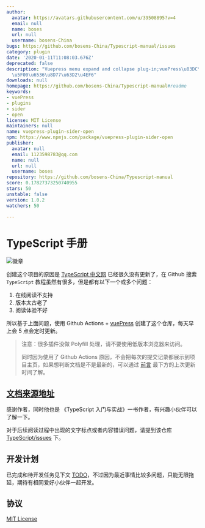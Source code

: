 ```yaml
---
author:
  avatar: https://avatars.githubusercontent.com/u/39508895?v=4
  email: null
  name: boses
  url: null
  username: bosens-China
bugs: https://github.com/bosens-China/Typescript-manual/issues
category: plugin
date: '2020-01-11T11:08:03.676Z'
deprecated: false
description: "Vuepress menu expand and collapse plug-in;vuePress\u83DC\u5355\u5C55\
  \u5F00\u6536\u8D77\u63D2\u4EF6"
downloads: null
homepage: https://github.com/bosens-China/Typescript-manual#readme
keywords:
- vuePress
- plugins
- sider
- open
license: MIT License
maintainers: null
name: vuepress-plugin-sider-open
npm: https://www.npmjs.com/package/vuepress-plugin-sider-open
publisher:
  avatar: null
  email: 1123598783@qq.com
  name: null
  url: null
  username: boses
repository: https://github.com/bosens-China/Typescript-manual
score: 0.17827373250740955
stars: 50
unstable: false
version: 1.0.2
watchers: 50

---
```


# TypeScript 手册

![徽章](https://img.shields.io/badge/License-MIT-brightgreen)

创建这个项目的原因是 [TypeScript 中文网](https://www.tslang.cn/) 已经很久没有更新了，在 Github 搜索 `TypeScript` 教程虽然有很多，但是都有以下一个或多个问题：

1. 在线阅读不支持
2. 版本太古老了
3. 阅读体验不好

所以基于上面问题，使用 Github Actions + [vuePress](https://vuepress.vuejs.org/) 创建了这个仓库，每天早上会 5 点会定时更新。

<!-- > ~~因为 github 访问不稳定，这里提供一个[备用地址](https://tsc.yangliu.pub/)，如果喜欢请点击一下 `star` 支持一下~~ -->

> 注意：很多插件没做 Polyfill 处理，请不要使用低版本浏览器来访问。
>
> 同时因为使用了 Github Actions 原因，不会把每次的提交记录都展示到项目主页，如果想判断文档是不是最新的，可以通过 [前言](https://bosens-china.github.io/Typescript-manual/describe/) 最下方的上次更新时间了解。

## [文档来源地址](https://github.com/zhongsp/TypeScript)

感谢作者，同时他也是 《TypeScript 入门与实战》一书作者，有兴趣小伙伴可以了解一下。

对于后续阅读过程中出现的文字标点或者内容错误问题，请提到该仓库[TypeScript/issues](https://github.com/zhongsp/TypeScript/issues) 下。

## 开发计划

已完成和待开发任务见下文 [TODO](/TODO.md)，不过因为最近事情比较多问题，只能无限拖延，期待有相同爱好小伙伴一起开发。

## 协议

[MIT License](/License)
